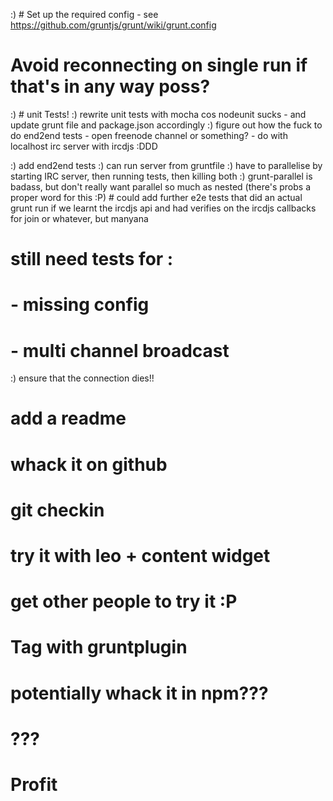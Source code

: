 :) # Set up the required config - see https://github.com/gruntjs/grunt/wiki/grunt.config

# Avoid reconnecting on single run if that's in any way poss?
:) # unit Tests!
:) rewrite unit tests with mocha cos nodeunit sucks - and update grunt file and package.json accordingly
:) figure out how the fuck to do end2end tests - open freenode channel or something? - do with localhost irc server with ircdjs :DDD

:) add end2end tests
    :) can run server from gruntfile
    :) have to parallelise by starting IRC server, then running tests, then killing both
    :) grunt-parallel is badass, but don't really want parallel so much as nested (there's probs a proper word for this :P)
    # could add further e2e tests that did an actual grunt run if we learnt the ircdjs api and had verifies on the ircdjs callbacks for join or whatever, but manyana


# still need tests for :
# - missing config
# - multi channel broadcast

:) ensure that the connection dies!!
# add a readme
# whack it on github
# git checkin
# try it with leo + content widget
# get other people to try it :P
# Tag with gruntplugin
# potentially whack it in npm???
# ???
# Profit

